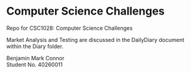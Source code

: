 # Computer Science Challenges
Repo for CSC1028: Computer Science Challenges 

Market Analysis and Testing are discussed in the DailyDiary document within the Diary folder.
 
Benjamin Mark Connor  
Student No. 40260011
